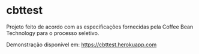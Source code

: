 # cbttest
Projeto feito de acordo com as especificações fornecidas pela Coffee Bean Technology para o processo seletivo.

Demonstração disponível em: https://cbttest.herokuapp.com
